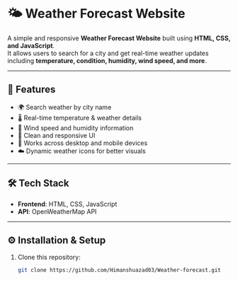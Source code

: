 # 🌤️ Weather Forecast Website

A simple and responsive **Weather Forecast Website** built using **HTML, CSS, and JavaScript**.  
It allows users to search for a city and get real-time weather updates including **temperature, condition, humidity, wind speed, and more**.

---

## 🚀 Features
- 🌍 Search weather by city name
- 🌡️ Real-time temperature & weather details
- 💨 Wind speed and humidity information
- 🎨 Clean and responsive UI
- 📱 Works across desktop and mobile devices
- ☁️ Dynamic weather icons for better visuals

---

## 🛠️ Tech Stack
- **Frontend**: HTML, CSS, JavaScript  
- **API**: OpenWeatherMap API 

---

## ⚙️ Installation & Setup
1. Clone this repository:
   ```bash
   git clone https://github.com/Himanshuazad03/Weather-forecast.git

